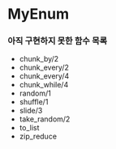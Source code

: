 # MyEnum

### 아직 구현하지 못한 함수 목록

-   chunk_by/2
-   chunk_every/2
-   chunk_every/4
-   chunk_while/4
-   random/1
-   shuffle/1
-   slide/3
-   take_random/2
-   to_list
-   zip_reduce